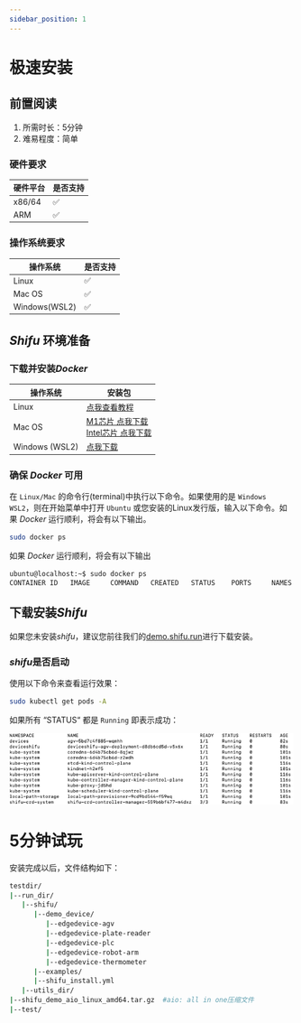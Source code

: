 ```yaml
---
sidebar_position: 1
---
```


# 极速安装

## 前置阅读

1. 所需时长：5分钟
2. 难易程度：简单

### 硬件要求

| 硬件平台 | 是否支持 |
|--|--|
| x86/64 | :white_check_mark: |
| ARM | :white_check_mark: |

### 操作系统要求

| 操作系统 | 是否支持 |
|--|--|
| Linux | :white_check_mark: |
| Mac OS | :white_check_mark: |
| Windows(WSL2) | :white_check_mark: |

## ***Shifu*** 环境准备
### 下载并安装*Docker*

| 操作系统 | 安装包 |
|--|--|
| Linux | [点我查看教程](https://docs.docker.com/engine/install/#server) |
| Mac OS | [M1芯片 点我下载](https://desktop.docker.com/mac/main/arm64/Docker.dmg)<br/>[Intel芯片 点我下载](https://desktop.docker.com/mac/main/amd64/Docker.dmg) |
| Windows (WSL2) | [点我下载](https://desktop.docker.com/win/main/amd64/Docker%20Desktop%20Installer.exe) |

### 确保 *Docker* 可用

在 `Linux/Mac` 的命令行(terminal)中执行以下命令。如果使用的是 `Windows WSL2`，则在开始菜单中打开 `Ubuntu` 或您安装的Linux发行版，输入以下命令。如果 *Docker* 运行顺利，将会有以下输出。

```bash
sudo docker ps
```

如果 *Docker* 运行顺利，将会有以下输出

```shell
ubuntu@localhost:~$ sudo docker ps
CONTAINER ID   IMAGE     COMMAND   CREATED   STATUS    PORTS     NAMES
```

## 下载安装*Shifu*

如果您未安装*shifu*，建议您前往我们的[demo.shifu.run](https://demo.shifu.run)进行下载安装。

### *shifu*是否启动

使用以下命令来查看运行效果：

```bash
sudo kubectl get pods -A
```

如果所有 “STATUS“ 都是 `Running` 即表示成功：

![Shifu Finished pods](images/shifuFinishPods.png)

# 5分钟试玩
安装完成以后，文件结构如下：

```bash
testdir/
|--run_dir/
   |--shifu/
      |--demo_device/
         |--edgedevice-agv
         |--edgedevice-plate-reader
         |--edgedevice-plc
         |--edgedevice-robot-arm
         |--edgedevice-thermometer
      |--examples/
      |--shifu_install.yml
   |--utils_dir/
|--shifu_demo_aio_linux_amd64.tar.gz  #aio: all in one压缩文件
|--test/
```
